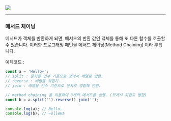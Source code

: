 ![](https://images.velog.io/images/sh981013s/post/d14de79f-2953-46da-a369-d3d6791b2813/image.png)

---

### 메서드 체이닝

메서드가 객체를 반환하게 되면, 메서드의 반환 값인 객체를 통해 또 다른 함수를 호출할 수 있습니다. 이러한 프로그래밍 패턴을 메서드 체이닝(Method Chaining) 이라 부릅니다.

예제코드 :

```javascript
const a = 'Hello~';
// split : 문자를 인수 기준으로 쪼개서 배열로 반환.
// reverse : 배열을 뒤집기.
// join : 배열을 인수 기준으로 문자로 병합해 반환.

// method chaining 을 이용하여 3개의 메서드를 실행. (쪼개서 뒤집고 병합)
const b = a.split('').reverse().join('');

console.log(a); // Hello~
console.log(b); // ~olleHa
```


